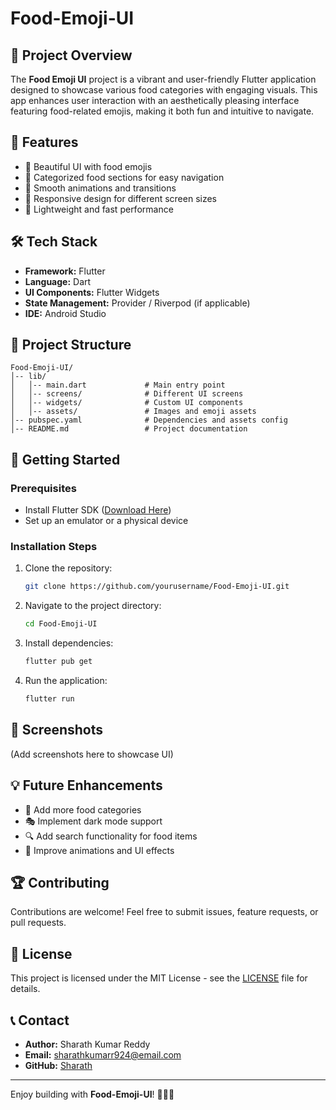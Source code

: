 # Food-Emoji-UI

## 📌 Project Overview
The **Food Emoji UI** project is a vibrant and user-friendly Flutter application designed to showcase various food categories with engaging visuals. This app enhances user interaction with an aesthetically pleasing interface featuring food-related emojis, making it both fun and intuitive to navigate.

## 🎯 Features
- 🍕 Beautiful UI with food emojis
- 🍔 Categorized food sections for easy navigation
- 🍣 Smooth animations and transitions
- 🥗 Responsive design for different screen sizes
- 🍩 Lightweight and fast performance

## 🛠️ Tech Stack
- **Framework:** Flutter
- **Language:** Dart
- **UI Components:** Flutter Widgets
- **State Management:** Provider / Riverpod (if applicable)
- **IDE:** Android Studio

## 📂 Project Structure
```
Food-Emoji-UI/
│-- lib/
│   │-- main.dart             # Main entry point
│   │-- screens/              # Different UI screens
│   │-- widgets/              # Custom UI components
│   │-- assets/               # Images and emoji assets
│-- pubspec.yaml              # Dependencies and assets config
│-- README.md                 # Project documentation
```

## 🚀 Getting Started
### Prerequisites
- Install Flutter SDK ([Download Here](https://flutter.dev/docs/get-started/install))
- Set up an emulator or a physical device

### Installation Steps
1. Clone the repository:
   ```sh
   git clone https://github.com/yourusername/Food-Emoji-UI.git
   ```
2. Navigate to the project directory:
   ```sh
   cd Food-Emoji-UI
   ```
3. Install dependencies:
   ```sh
   flutter pub get
   ```
4. Run the application:
   ```sh
   flutter run
   ```

## 🎨 Screenshots
(Add screenshots here to showcase UI)

## 💡 Future Enhancements
- 🌟 Add more food categories
- 🎭 Implement dark mode support
- 🔍 Add search functionality for food items
- 📱 Improve animations and UI effects

## 🏆 Contributing
Contributions are welcome! Feel free to submit issues, feature requests, or pull requests.

## 📄 License
This project is licensed under the MIT License - see the [LICENSE](LICENSE) file for details.

## 📞 Contact
- **Author:** Sharath Kumar Reddy
- **Email:** sharathkumarr924@email.com
- **GitHub:** [Sharath](https://github.com/sharath-66b6)

---
Enjoy building with **Food-Emoji-UI**! 🍔🍕🥗

